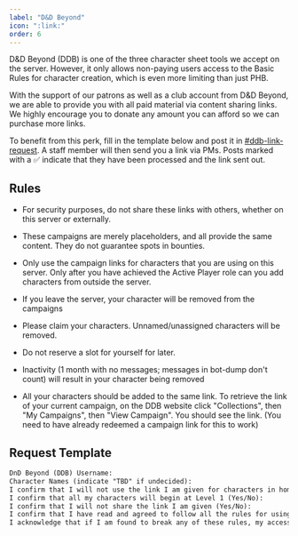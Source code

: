 ```yaml
---
label: "D&D Beyond"
icon: ":link:"
order: 6
---
```

<style>
h1:before { 
  content: "🔗 ";
}
</style>

D&D Beyond (DDB) is one of the three character sheet tools we accept on the server. However, it only allows non-paying users access to the Basic Rules for character creation, which is even more limiting than just PHB. 

With the support of our patrons as well as a club account from D&D Beyond, we are able to provide you with all paid material via content sharing links. We highly encourage you to donate any amount you can afford so we can purchase more links.

To benefit from this perk, fill in the template below and post it in [#ddb-link-request](https://discordapp.com/channels/512870694883950598/756319993616138310). A staff member will then send you a link via PMs. Posts marked with a ✅ indicate that they have been processed and the link sent out.

## Rules

- For security purposes, do not share these links with others, whether on this server or externally.

- These campaigns are merely placeholders, and all provide the same content. They do not guarantee spots in bounties.

- Only use the campaign links for characters that you are using on this server. Only after you have achieved the Active Player role can you add characters from outside the server.

- If you leave the server, your character will be removed from the campaigns

- Please claim your characters. Unnamed/unassigned characters will be removed.

- Do not reserve a slot for yourself for later. 

- Inactivity (1 month with no messages; messages in bot-dump don't count) will result in your character being removed

- All your characters should be added to the same link. To retrieve the link of your current campaign, on the DDB website click "Collections", then "My Campaigns", then "View Campaign". You should see the link. (You need to have already redeemed a campaign link for this to work)

## Request Template

```md 
DnD Beyond (DDB) Username: 
Character Names (indicate "TBD" if undecided): 
I confirm that I will not use the link I am given for characters in home games or external servers (Yes/No): 
I confirm that all my characters will begin at Level 1 (Yes/No): 
I confirm that I will not share the link I am given (Yes/No): 
I confirm that I have read and agreed to follow all the rules for using the DDB links (Yes/No): 
I acknowledge that if I am found to break any of these rules, my access to the DDB links may be revoked without notice (Yes/No): 
```